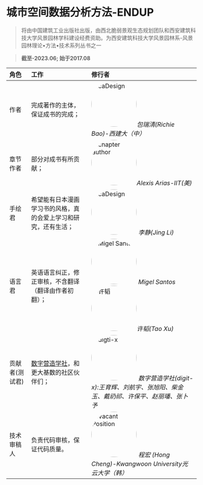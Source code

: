 # 城市空间数据分析方法-ENDUP

> 将由中国建筑工业出版社出版，由西北脆弱景观生态规划团队和西安建筑科技大学风景园林学科建设经费资助。为西安建筑科技大学风景园林系-风景园林理论•方法•技术系列丛书之一

> <b>截至-2023.06; 始于2017.08</b>


| 角色      |      工作     |  修行者 |
|:----------|:-------------|:------|
| 作者 |  完成著作的主体，保证成书的完成； |<img src="./imgs/author/richie.jpg" height="auto" width="120" style="border-radius:50%" title="caDesign"><em>包瑞清(Richie Bao)-西建大（中）</em></a>|
| 章节作者 | 部分对成书有所贡献；  |<img src="./imgs/author/Alexis.jpg" height="auto" width="120" style="border-radius:50%" title="chapter author"><em>Alexis Arias-IIT(美)</em> |
| 手绘君 | 希望能有日本漫画学习书的风格，真的会爱上学习和研究，还有生活； |<img src="./imgs/author/lj.jpg" height="auto" width="120" style="border-radius:50%" title="caDesign"> <em>李静(Jing Li)</em></a>|
| 语言君 | 英语语言纠正，修正审核，不含翻译（翻译由作者初翻）； | <img src="./imgs/author/Migel.jpg" height="auto" width="120" style="border-radius:50%" title="Migel Santos"> <em>Migel Santos</em><img src="./imgs/author/xutao.jpg" height="auto" width="120" style="border-radius:50%" title="许韬"><em>许韬(Tao Xu)</em> |
| 贡献者(测试君) | [数字营造学社](https://digit-x.github.io/digit_x/#/)，和更大基数的社区伙伴们； |<a href="https://digit-x.github.io/digit_x/#/"><img src="./imgs/author/avatar.png" height="auto" width="120" style="border-radius:50%" title="digti-x"></a> <em>数字营造学社(digit-x):王育辉、刘航宇、张旭阳、柴金玉、戴礽祁、许保平、赵丽璠、张卜予</em> |
|技术审稿人 |负责代码审核，保证代码质量。 |<img src="./imgs/author/ChengHong.jfif" height="auto" width="120" style="border-radius:50%" title="Vacant Position"> <em>程宏 (Hong Cheng)-Kwangwoon University光云大学（韩）</em> |

